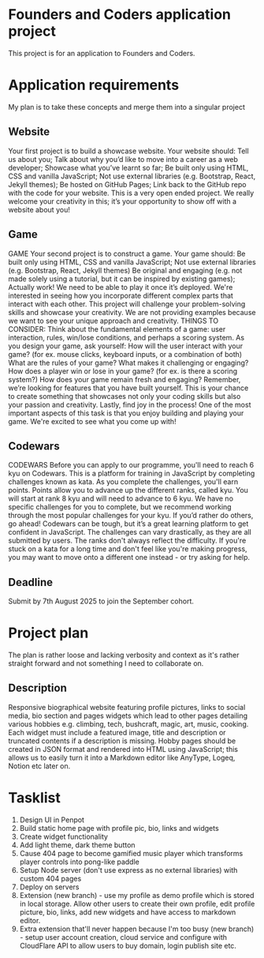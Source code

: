 # Founders and Coders application project
This project is for an application to Founders and Coders.

# Application requirements
My plan is to take these concepts and merge them into a singular project

## Website
Your first project is to build a showcase website. Your website should:
Tell us about you;
Talk about why you’d like to move into a career as a web developer;
Showcase what you’ve learnt so far;
Be built only using HTML, CSS and vanilla JavaScript;
Not use external libraries (e.g. Bootstrap, React, Jekyll themes);
Be hosted on GitHub Pages;
Link back to the GitHub repo with the code for your website.
This is a very open ended project. We really welcome your creativity in this; it’s your opportunity to show off with a website about you!

## Game
GAME
Your second project is to construct a game. Your game should:
Be built only using HTML, CSS and vanilla JavaScript;
Not use external libraries (e.g. Bootstrap, React, Jekyll themes)
Be original and engaging (e.g. not made solely using a tutorial, but it can be inspired by existing games);
Actually work! We need to be able to play it once it’s deployed.
We're interested in seeing how you incorporate different complex parts that interact with each other.
This project will challenge your problem-solving skills and showcase your creativity. We are not providing examples because we want to see your unique approach and creativity.
THINGS TO CONSIDER:
Think about the fundamental elements of a game: user interaction, rules, win/lose conditions, and perhaps a scoring system.
As you design your game, ask yourself:
How will the user interact with your game? (for ex. mouse clicks, keyboard inputs, or a combination of both)
What are the rules of your game?
What makes it challenging or engaging?
How does a player win or lose in your game? (for ex. is there a scoring system?)
How does your game remain fresh and engaging?
Remember, we’re looking for features that you have built yourself. This is your chance to create something that showcases not only your coding skills but also your passion and creativity.
Lastly, find joy in the process! One of the most important aspects of this task is that you enjoy building and playing your game. We're excited to see what you come up with!


## Codewars
CODEWARS
Before you can apply to our programme, you'll need to reach 6 kyu on Codewars. This is a platform for training in JavaScript by completing challenges known as kata.
As you complete the challenges, you'll earn points. Points allow you to advance up the different ranks, called kyu. You will start at rank 8 kyu and will need to advance to 6 kyu.
We have no specific challenges for you to complete, but we recommend working through the most popular challenges for your kyu. If you’d rather do others, go ahead!
Codewars can be tough, but it’s a great learning platform to get confident in JavaScript. The challenges can vary drastically, as they are all submitted by users. The ranks don't always reflect the difficulty. If you're stuck on a kata for a long time and don't feel like you're making progress, you may want to move onto a different one instead - or try asking for help.


## Deadline
Submit by 7th August 2025 to join the September cohort.

# Project plan
The plan is rather loose and lacking verbosity and context as it's rather straight forward and not something I need to collaborate on.

## Description
Responsive biographical website featuring profile pictures, links to social media, bio section and pages widgets which lead to other pages detailing various hobbies e.g. climbing, tech, bushcraft, magic, art, music, cooking. Each widget must include a featured image, title and description or truncated contents if a description is missing. Hobby pages should be created in JSON format and rendered into HTML using JavaScript; this allows us to easily turn it into a Markdown editor like AnyType, Logeq, Notion etc later on.

# Tasklist
1. Design UI in Penpot
2. Build static home page with profile pic, bio, links and widgets
3. Create widget functionality
4. Add light theme, dark theme button
5. Cause 404 page to become gamified music player which transforms player controls into pong-like paddle
6. Setup Node server (don't use express as no external libraries) with custom 404 pages
7. Deploy on servers
8. Extension (new branch) - use my profile as demo profile which is stored in local storage. Allow other users to create their own profile, edit profile picture, bio, links, add new widgets and have access to markdown editor.
9. Extra extension that'll never happen because I'm too busy (new branch) - setup user account creation, cloud service and configure with CloudFlare API to allow users to buy domain, login publish site etc.
